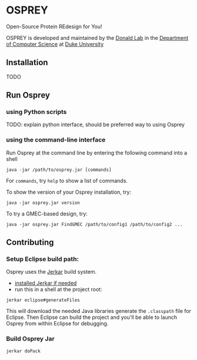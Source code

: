 
# OSPREY

Open-Source Protein REdesign for You!

OSPREY is developed and maintained by the [Donald Lab](http://www.cs.duke.edu/donaldlab/home.php)
in the [Department of Computer Science](http://www.cs.duke.edu/)
at [Duke University](https://www.duke.edu/)


## Installation

TODO


## Run Osprey

### using Python scripts

TODO: explain python interface, should be preferred way to using Osprey


### using the command-line interface

Run Osprey at the command line by entering the following command into a shell
```
java -jar /path/to/osprey.jar [commands]
```

For `commands`, try `help` to show a list of commands.

To show the version of your Osprey installation, try:
```
java -jar osprey.jar version
```

To try a GMEC-based design, try:
```
java -jar osprey.jar FindGMEC /path/to/config1 /path/to/config2 ...
```

## Contributing

### Setup Eclipse build path:

Osprey uses the [Jerkar](http://project.jerkar.org/) build system.
* [installed Jerkar if needed](http://project.jerkar.org/documentation/latest/getting_started.html)
* run this in a shell at the project root:
```
jerkar eclipse#generateFiles
```

This will download the needed Java libraries generate the `.classpath` file for Eclipse.
Then Eclipse can build the project and you'll be able to launch Osprey from within Eclipse for debugging.


### Build Osprey Jar

`jerkar doPack`

